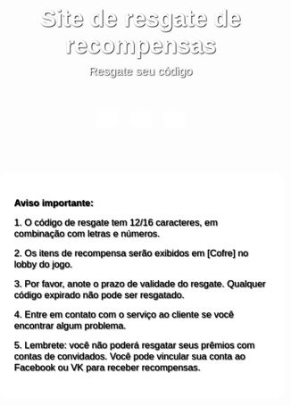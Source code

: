 <!DOCTYPE html>
<html lang="pt-BR">
<head>
  <meta charset="UTF-8">
  <title>Site de Resgate</title>
  <!-- Link do FontAwesome para ícones -->
  <link rel="stylesheet" href="https://cdnjs.cloudflare.com/ajax/libs/font-awesome/6.4.2/css/all.min.css">
  <style>
    body {
      margin: 0;
      padding: 0;
      height: 100vh;
      font-family: Arial, sans-serif;
      color: white;
      text-shadow: 1px 1px 2px black;
      position: relative;
      overflow: hidden;
      display: flex;
      flex-direction: column;
      align-items: center;
    }

    /* Imagem de fundo */
    body::before {
      content: "";
      position: absolute;
      top: 0;
      left: 0;
      width: 100%;
      height: 100%;
      background: url('https://freefireclub.com/wp-content/uploads/2021/11/B90850AC-B7A2-4F8F-A682-51EDA6B6E43B.jpeg') no-repeat center center/cover;
      z-index: -2;
    }

    /* Camada escura */
    body::after {
      content: "";
      position: absolute;
      top: 0;
      left: 0;
      width: 100%;
      height: 100%;
      background: rgba(0, 0, 0, 0.5);
      z-index: -1;
    }

    .topo {
      margin-top: 40px;
      text-align: center;
    }

    .topo h1 {
      font-size: 3em;
      margin-bottom: 10px;
    }

    .topo p {
      font-size: 1.5em;
      margin: 0;
    }

    .conteudo {
      flex-grow: 1;
      display: flex;
      flex-direction: column;
      align-items: center;
      justify-content: flex-start;
      margin-top: 20px;
    }

    .botoes {
      display: flex;
      gap: 20px;
      margin-top: 40px;
    }

    .botoes button {
      background-color: #ffffff;
      border: none;
      padding: 15px 20px;
      border-radius: 10px;
      font-size: 1.5em;
      cursor: pointer;
      transition: background-color 0.3s;
    }

    .botoes button:hover {
      background-color: #dddddd;
    }

    .botoes i {
      color: #000;
    }

    .aviso {
      background: rgba(255, 255, 255, 0.85); /* Branco mais forte e visível */
      color: #000; /* Texto preto */
      padding: 30px;
      border-radius: 20px;
      width: 90%;
      max-width: 700px;
      font-size: 1.2em; /* Fonte maior */
      text-align: left;
      margin-top: 80px; /* Aviso mais abaixo */
      margin-bottom: 40px;
    }

    .aviso p {
      margin: 15px 0;
    }
  </style>
</head>
<body>
  <div class="topo">
    <h1>Site de resgate de recompensas</h1>
    <p>Resgate seu código</p>
  </div>
  <div class="conteudo">
    <div class="botoes">
      <!-- Link para a página do Facebook -->
      <a href="facebook.html">
        <button><i class="fab fa-facebook-f"></i></button>
      </a>
      <button><i class="fab fa-vk"></i></button>
      <button><i class="fab fa-google"></i></button>
    </div>
    <!-- Aviso colocado abaixo -->
    <div class="aviso">
      <p><strong>Aviso importante:</strong></p>
      <p>1. O código de resgate tem 12/16 caracteres, em combinação com letras e números.</p>
      <p>2. Os itens de recompensa serão exibidos em [Cofre] no lobby do jogo.</p>
      <p>3. Por favor, anote o prazo de validade do resgate. Qualquer código expirado não pode ser resgatado.</p>
      <p>4. Entre em contato com o serviço ao cliente se você encontrar algum problema.</p>
      <p>5. Lembrete: você não poderá resgatar seus prêmios com contas de convidados. Você pode vincular sua conta ao Facebook ou VK para receber recompensas.</p>
    </div>
  </div>
</body>
</html>
